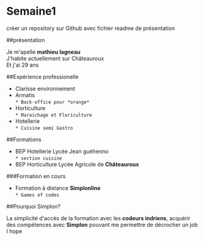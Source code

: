 # Semaine1
créer un repository sur Github avec fichier readme de présentation  

##présentation  

Je m'apelle **mathieu lagneau**  
J'habite actuellement sur Châteauroux  
Et j'ai 29 ans  
  
  
##Expérience professionelle  
  
* Clarisse environnement  
* Armatis  
`* Back-office pour *orange*`  
* Horticulture  
`* Maraichage et Floriculture`  
* Hotellerie  
`* Cuisine semi Gastro`  

##Formations  

* BEP Hotellerie Lycée Jean guéhenno  
`* section cuisine`  
* BEP Horticulture Lycée Agricole de **Châteauroux**  

###Formation en cours  

* Formation à distance **Simplonline**  
`* Games of codes`  

##Pourquoi Simplon?  

La simplicité d'accès de la formation avec les **codeurs indriens**, acquérir des compétences avec **Simplon** pouvant me permettre de décrocher un job  
I hope  




